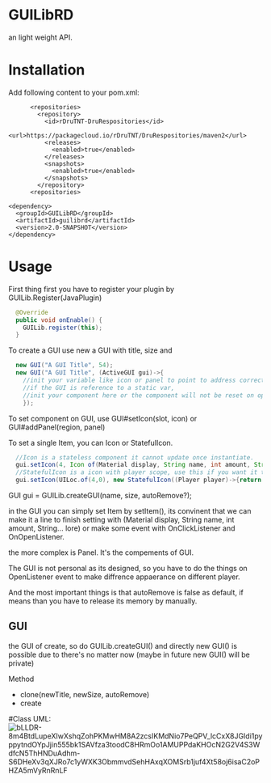 # GUILibRD
an light weight API.

# Installation
Add following content to your pom.xml:
```
      <repositories>  
        <repository>
          <id>rDruTNT-DruRespositories</id>
          <url>https://packagecloud.io/rDruTNT/DruRespositories/maven2</url>
          <releases>
            <enabled>true</enabled>
          </releases>
          <snapshots>
            <enabled>true</enabled>
          </snapshots>
        </repository>
      <repositories>
      
<dependency>
  <groupId>GUILibRD</groupId>
  <artifactId>guilibrd</artifactId>
  <version>2.0-SNAPSHOT</version>
</dependency>
```
# Usage

First thing first you have to register your plugin by GUILib.Register(JavaPlugin)
```java
  @Override
  public void onEnable() {
    GUILib.register(this);
  }
```

To create a GUI use new a GUI with title, size and <init>
```java
  new GUI("A GUI Title", 54);
  new GUI("A GUI Title", (ActiveGUI gui)->{
    //init your variable like icon or panel to point to address correctly 
    //if the GUI is reference to a static var, 
    //init your component here or the component will not be reset on open.
    });
```

To set component on GUI, use GUI#setIcon(slot, icon) or GUI#addPanel(region, panel)

To set a single Item, you can Icon or StatefulIcon.
```java
  //Icon is a stateless component it cannot update once instantiate.
  gui.setIcon(4, Icon of(Material display, String name, int amount, String... lore));
  //StatefulIcon is a icon with player scope, use this if you want it to be difference with different player.  
  gui.setIcon(UILoc.of(4,0), new StatefulIcon((Player player)->{return getPlayerHead(player);}));
```


GUI gui = GUILib.createGUI(name, size, autoRemove?);

in the GUI you can simply set Item by setItem(), its convinent that we can make it a line to finish setting with (Material display, String name, int amount, String... lore)
or make some event with OnClickListener and OnOpenListener.

the more complex is Panel. It's the compements of GUI.


The GUI is not personal as its designed, so you have to do the things on OpenListener event to make diffrence appaerance on different player.

And the most important things is that autoRemove is false as default, if means than you have to release its memory by manually.

## GUI

the GUI of create, so do GUILib.createGUI() and directly new GUI() is possible due to there's no matter now (maybe in future new GUI() will be private)

Method
* clone(newTitle, newSize, autoRemove)
* create  

#Class UML:
![bLLDR-8m4BtdLupeXIwXshqZohPKMwHM8A2zcsIKMdNio7PeQPV_lcCxX8JGIdi1pyppytndOYpJjin555bk1SAVfza3toodC8HRmOo1AMUPPdaKHOcN2G2V4S3WdfcN5ThHNDuAdhm-S6DHeXv3qXJRo7c1yWXK3ObmmvdSehHAxqXOMSrb1juf4Xt58oj6isaC2oPHZA5mVyRnRnLF](https://user-images.githubusercontent.com/70189787/123243094-45fa6780-d515-11eb-8973-112b2ec369e7.png)
